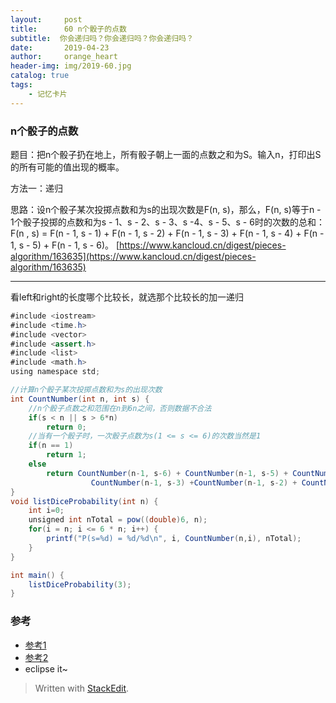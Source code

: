 ```yaml
---
layout:     post
title:      60 n个骰子的点数
subtitle:  你会递归吗？你会递归吗？你会递归吗？
date:       2019-04-23
author:     orange_heart
header-img: img/2019-60.jpg
catalog: true
tags:
    - 记忆卡片
---
```


###   n个骰子的点数

题目：把n个骰子扔在地上，所有骰子朝上一面的点数之和为S。输入n，打印出S的所有可能的值出现的概率。

方法一：递归

思路：设n个骰子某次投掷点数和为s的出现次数是F(n, s)，那么，F(n, s)等于n - 1个骰子投掷的点数和为s - 1、s - 2、s - 3、s -4、s - 5、s - 6时的次数的总和：F(n , s) = F(n - 1, s - 1) + F(n - 1, s - 2) + F(n - 1, s - 3) + F(n - 1, s - 4) + F(n - 1, s - 5) + F(n - 1, s - 6)。
[https://www.kancloud.cn/digest/pieces-algorithm/163635](https://www.kancloud.cn/digest/pieces-algorithm/163635)

-----------

看left和right的长度哪个比较长，就选那个比较长的加一递归

```java
#include <iostream>
#include <time.h>
#include <vector>
#include <assert.h>
#include <list>
#include <math.h>
using namespace std;

//计算n个骰子某次投掷点数和为s的出现次数
int CountNumber(int n, int s) {
	//n个骰子点数之和范围在n到6n之间，否则数据不合法
	if(s < n || s > 6*n) 
		return 0;
	//当有一个骰子时，一次骰子点数为s(1 <= s <= 6)的次数当然是1
	if(n == 1) 
		return 1;
	else
		return CountNumber(n-1, s-6) + CountNumber(n-1, s-5) + CountNumber(n-1, s-4) + 
		          CountNumber(n-1, s-3) +CountNumber(n-1, s-2) + CountNumber(n-1, s-1);
}
void listDiceProbability(int n) {
	int i=0;
	unsigned int nTotal = pow((double)6, n);
	for(i = n; i <= 6 * n; i++) {
		printf("P(s=%d) = %d/%d\n", i, CountNumber(n,i), nTotal);
	}
}

int main() {
	listDiceProbability(3);
}
```



### 参考

- [参考1](https://github.com/zhedahht/CodingInterviewChinese2)
- [参考2](https://github.com/gatieme/CodingInterviews)
- eclipse it~




> Written with [StackEdit](https://stackedit.io/).

<head>
    <script src="https://cdn.mathjax.org/mathjax/latest/MathJax.js?config=TeX-AMS-MML_HTMLorMML" type="text/javascript"></script>
    <script type="text/x-mathjax-config">
        MathJax.Hub.Config({
            tex2jax: {
            skipTags: ['script', 'noscript', 'style', 'textarea', 'pre'],
            inlineMath: [['$','$']]
            }
        });
    </script>
</head>

<!--stackedit_data:
eyJoaXN0b3J5IjpbLTk0NDE4MzgyXX0=
-->